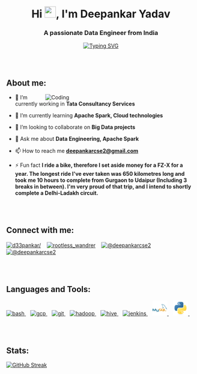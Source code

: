 <h1 align="center">Hi <img src = "https://raw.githubusercontent.com/aemmadi/aemmadi/master/wave.gif" width="30" height="30">, I'm Deepankar Yadav</h1>
<h3 align="center">A passionate Data Engineer from India</h3>

<p align="center">
<a href="https://git.io/typing-svg"><img src="https://readme-typing-svg.demolab.com?font=Fira+Code&pause=1000&center=true&width=435&lines=2+years+of+industry+experience;Worked+on+2+successful+projects;Holds+ACE+certification+from+Google;Experienced+in+big+data+technologies" alt="Typing SVG" /></a>
</p>
<br><br>

<h2 align="left">About me:</h2>
<img align="right" alt="Coding" width="400" src="https://user-images.githubusercontent.com/42946492/216840869-fd38a37b-2443-4a45-bf51-87e2e2bebb77.gif">

- 🔭 I’m currently working in **Tata Consultancy Services**

- 🌱 I’m currently learning **Apache Spark, Cloud technologies**

- 👯 I’m looking to collaborate on **Big Data projects**

- 💬 Ask me about **Data Engineering, Apache Spark**

- 📫 How to reach me **deepankarcse2@gmail.com**

- ⚡ Fun fact **I ride a bike, therefore I set aside money for a FZ-X for a year. The longest ride I've ever taken was 650 kilometres long and took me 10 hours to complete from Gurgaon to Udaipur (Including 3 breaks in between). I'm very proud of that trip, and I intend to shortly complete a Delhi-Ladakh circuit.**

<br><br>
<h2 align="left">Connect with me:</h2>
<p align="left">
<a href="https://linkedin.com/in/d33pankar/" target="blank"><img align="center" src="https://user-images.githubusercontent.com/42946492/216838365-82a7ca90-e509-4bab-bac0-edcac389454d.svg" alt="d33pankar/" height="30" width="40" /></a> &nbsp;&nbsp;
<a href="https://instagram.com/rootless_wandrer" target="blank"><img align="center" src="https://user-images.githubusercontent.com/42946492/216838537-df007ee8-7b45-4a83-9df2-1f3d60f0fe41.svg" alt="rootless_wandrer" height="30" width="40" /></a> &nbsp;&nbsp;
<a href="https://medium.com/@deepankarcse2" target="blank"><img align="center" src="https://raw.githubusercontent.com/rahuldkjain/github-profile-readme-generator/master/src/images/icons/Social/medium.svg" alt="@deepankarcse2" height="30" width="40" /></a>
<a href="https://www.hackerearth.com/@deepankarcse2" target="blank"><img align="center" src="https://user-images.githubusercontent.com/42946492/216838539-64ad0b8b-fc37-4fdd-96b6-76bcec75d473.svg" alt="@deepankarcse2" height="30" width="40" /></a> &nbsp;&nbsp;
</p>

<br><br>
<h2 align="left">Languages and Tools:</h2>
<p align="left"> 
  <a href="https://www.gnu.org/software/bash/" target="_blank" rel="noreferrer"> <img src="https://user-images.githubusercontent.com/42946492/216838643-c7523963-71c4-4687-8d85-c36ff81811cc.svg" alt="bash" width="40" height="40" padding/> </a> &nbsp;&nbsp;
  <a href="https://cloud.google.com" target="_blank" rel="noreferrer"> <img src="https://www.vectorlogo.zone/logos/google_cloud/google_cloud-icon.svg" alt="gcp" width="40" height="40"/> </a> &nbsp;&nbsp;
  <a href="https://git-scm.com/" target="_blank" rel="noreferrer"> <img src="https://www.vectorlogo.zone/logos/git-scm/git-scm-icon.svg" alt="git" width="40" height="40"/> </a> &nbsp;&nbsp;
  <a href="https://hadoop.apache.org/" target="_blank" rel="noreferrer"> <img src="https://www.vectorlogo.zone/logos/apache_hadoop/apache_hadoop-icon.svg" alt="hadoop" width="40" height="40"/> </a> &nbsp;&nbsp;
  <a href="https://hive.apache.org/" target="_blank" rel="noreferrer"> <img src="https://www.vectorlogo.zone/logos/apache_hive/apache_hive-icon.svg" alt="hive" width="40" height="40"/> </a> &nbsp;&nbsp;
  <a href="https://www.jenkins.io" target="_blank" rel="noreferrer"> <img src="https://www.vectorlogo.zone/logos/jenkins/jenkins-icon.svg" alt="jenkins" width="40" height="40"/> </a> &nbsp;&nbsp;
  <a href="https://www.mysql.com/" target="_blank" rel="noreferrer"> <img src="https://raw.githubusercontent.com/devicons/devicon/master/icons/mysql/mysql-original-wordmark.svg" alt="mysql" width="40" height="40"/> </a> &nbsp;&nbsp;
  <a href="https://www.python.org" target="_blank" rel="noreferrer"> <img src="https://raw.githubusercontent.com/devicons/devicon/master/icons/python/python-original.svg" alt="python" width="40" height="40"/> </a> &nbsp;&nbsp;
</p>
<br><br>

<h2 align="left">Stats:</h2>

[![GitHub Streak](https://streak-stats.demolab.com?user=yadavDeepankar&theme=blue-green&hide_border=true&date_format=j%20M%5B%20Y%5D&mode=weekly)](https://git.io/streak-stats)



